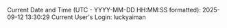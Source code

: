 Current Date and Time (UTC - YYYY-MM-DD HH:MM:SS formatted): 2025-09-12 13:30:29
Current User's Login: luckyaiman
